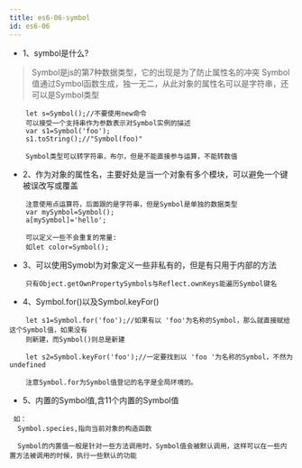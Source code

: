 ```yaml
---
title: es6-06-symbol
id: es6-06
---
```


+ 1、symbol是什么?
>  Symbol是js的第7种数据类型，它的出现是为了防止属性名的冲突
   Symbol值通过Symbol函数生成，独一无二，从此对象的属性名可以是字符串，还可以是Symbol类型
```
    let s=Symbol();//不要使用new命令
    可以接受一个支持串作为参数表示对Symbol实例的描述
    var s1=Symbol('foo');
    s1.toString();//"Symbol(foo)"
    
    Symbol类型可以转字符串，布尔，但是不能直接参与运算，不能转数值
```

+ 2、作为对象的属性名，主要好处是当一个对象有多个模块，可以避免一个键被误改写或覆盖
```
    注意使用点运算符，后面跟的是字符串，但是Symbol是单独的数据类型
    var mySymbol=Symbol();
    a[mySymbol]='hello';
    
    可以定义一些不会重复的常量:
    如let color=Symbol();
```

+ 3、可以使用Symobl为对象定义一些非私有的，但是有只用于内部的方法
```
    只有Object.getOwnPropertySymbols与Reflect.ownKeys能遍历Symbol键名
```

+ 4、Symbol.for()以及Symbol.keyFor()
```
    let s1=Symbol.for('foo');//如果有以 'foo'为名称的Symbol，那么就直接赋给这个Symbol值，如果没有
    则新建，而Symbol()则总是新建
    
    let s2=Symbol.keyFor('foo');//一定要找到以 'foo '为名称的Symbol，不然为undefined
    
    注意Symbol.for为Symbol值登记的名字是全局环境的。
```

+ 5、内置的Symbol值,含11个内置的Symbol值
```
 如：
  Symbol.species,指向当前对象的构造函数
  
  Symbol的内置值一般是针对一些方法调用时，Symbol值会被默认调用，这样可以在一些内置方法被调用的时候，执行一些默认的功能
```